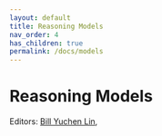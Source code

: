 ```yaml
---
layout: default
title: Reasoning Models
nav_order: 4
has_children: true
permalink: /docs/models
---
```


# Reasoning Models

Editors: [Bill Yuchen Lin](https://yuchenlin.xyz/), 
